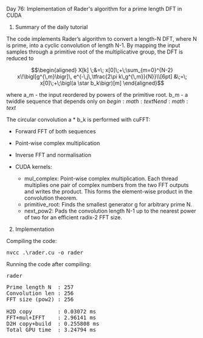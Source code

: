 Day 76: Implementation of Rader's algorithm for a prime length DFT in CUDA

1) Summary of the daily tutorial

The code implements Rader’s algorithm to convert a length-N DFT, where N is prime, into a cyclic convolution of length N-1. By mapping the input samples through a primitive root of the multiplicative group, the DFT is reduced to

```math
\begin{aligned}
X[k] \;&=\; x[0]\;+\;\sum_{m=0}^{N-2} x\!\bigl[g^{\,m}\bigr]\,
            e^{-\,j\,\tfrac{2\pi k\,g^{\,m}}{N}}\\[6pt]
        &\;=\; x[0]\;+\;\bigl(a \star b_k\bigr)[m]
\end{aligned}
```

where a_m - the input reordered by powers of the primitive root. b_m - a twiddle sequence that depends only on $begin:math:text$N$end:math:text$  

The circular convolution a * b_k is performed with cuFFT:
- Forward FFT of both sequences
- Point-wise complex multiplication
- Inverse FFT and normalisation

- CUDA kernels:
	- mul_complex: Point-wise complex multiplication. Each thread multiplies one pair of complex numbers from the two FFT outputs and writes the product. This forms the element-wise product in the convolution theorem.
	- primitive_root: Finds the smallest generator g for arbitrary prime N.
	- next_pow2: Pads the convolution length N-1 up to the nearest power of two for an efficient radix-2 FFT size.

2) Implementation

Compiling the code:

<pre>nvcc .\rader.cu -o rader</pre>

Running the code after compiling:

<pre>rader</pre>

<pre>Prime length N  : 257
Convolution len : 256
FFT size (pow2) : 256

H2D copy        : 0.03072 ms
FFT+mul+IFFT    : 2.96141 ms
D2H copy+build  : 0.255808 ms
Total GPU time  : 3.24794 ms</pre>